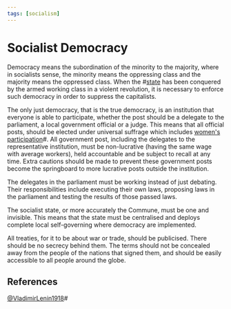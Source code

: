 ```yaml
---
tags: [socialism]
---
```


# Socialist Democracy

Democracy means the subordination of the minority to the majority, where in
socialists sense, the minority means the oppressing class and the majority means
the oppressed class. When the #[state](202204202040.md) has been conquered by the
armed working class in a violent revolution, it is necessary to enforce such
democracy in order to suppress the capitalists.

The only just democracy, that is the true democracy, is an institution that
everyone is able to participate, whether the post should be a delegate to
the parliament, a local government official or a judge. This means that all
official posts, should be elected under universal suffrage which includes
[women's participation](202203121058.md)#. All government post, including the
delegates to the representative institution, must be non-lucrative (having the
same wage with average workers), held accountable and be subject to recall at
any time. Extra cautions should be made to prevent these government posts become
the springboard to more lucrative posts outside the institution.

The delegates in the parliament must be working instead of just debating. Their
responsibilities include executing their own laws, proposing laws in the
parliament and testing the results of those passed laws.

The socialist state, or more accurately the Commune, must be one and invisible.
This means that the state must be centralised and deploys complete local
self-governing where democracy are implemented.

All treaties, for it to be about war or trade, should be publicised. There
should be no secrecy behind them. The terms should not be concealed away from
the people of the nations that signed them, and should be easily accessible to
all people around the globe.

## References

[@VladimirLenin1918](lit/@VladimirLenin1918.md)#

